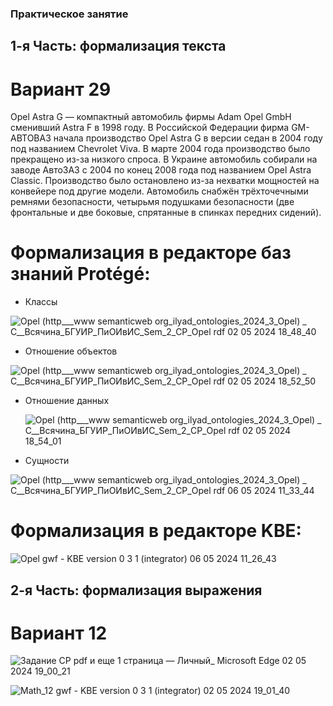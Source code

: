 ### Практическое занятие

## 1-я Часть: формализация текста
# Вариант 29

Opel Astra G — компактный автомобиль фирмы Adam Opel GmbH сменивший Astra F в 1998 
году. В Российской Федерации фирма GM-АВТОВАЗ начала производство Opel Astra G в 
версии седан в 2004 году под названием Chevrolet Viva. В марте 2004 года производство было 
прекращено из-за низкого спроса. В Украине автомобиль собирали на заводе АвтоЗАЗ с 2004 
по конец 2008 года под названием Opel Astra Classic. Производство было остановлено из-за 
нехватки мощностей на конвейере под другие модели. Автомобиль снабжён трёхточечными 
ремнями безопасности, четырьмя подушками безопасности (две фронтальные и две боковые, 
спрятанные в спинках передних сидений).

# Формализация в редакторе баз знаний Protégé:
- Классы
  
![Opel (http___www semanticweb org_ilyad_ontologies_2024_3_Opel)  _  C__Всячина_БГУИР_ПиОИвИС_Sem_2_СР_Opel rdf  02 05 2024 18_48_40](https://github.com/iis-32170x/RPIIS/assets/144374775/ca38d144-2a76-4263-a886-2da309c8401e)

- Отношение объектов

![Opel (http___www semanticweb org_ilyad_ontologies_2024_3_Opel)  _  C__Всячина_БГУИР_ПиОИвИС_Sem_2_СР_Opel rdf  02 05 2024 18_52_50](https://github.com/iis-32170x/RPIIS/assets/144374775/307a2e26-123c-477b-987e-5944e2a98746)

- Отношение данных

  ![Opel (http___www semanticweb org_ilyad_ontologies_2024_3_Opel)  _  C__Всячина_БГУИР_ПиОИвИС_Sem_2_СР_Opel rdf  02 05 2024 18_54_01](https://github.com/iis-32170x/RPIIS/assets/144374775/151ace6b-54fe-4ca7-ac5d-021f00c5c62c)

- Сущности

![Opel (http___www semanticweb org_ilyad_ontologies_2024_3_Opel)  _  C__Всячина_БГУИР_ПиОИвИС_Sem_2_СР_Opel rdf  06 05 2024 11_33_44](https://github.com/iis-32170x/RPIIS/assets/144374775/ae31b044-4056-4c08-8b9d-e319faed68b5)

# Формализация в редакторе KBE:

![Opel gwf - KBE version 0 3 1  (integrator) 06 05 2024 11_26_43](https://github.com/iis-32170x/RPIIS/assets/144374775/f0285366-89d1-4905-ad8f-17d59c375a64)

## 2-я Часть: формализация выражения
# Вариант 12

![Задание СР pdf и еще 1 страница — Личный_ Microsoft​ Edge 02 05 2024 19_00_21](https://github.com/iis-32170x/RPIIS/assets/144374775/aa1a6944-2581-42ac-b983-f616a73f855f)

![Math_12 gwf - KBE version 0 3 1  (integrator) 02 05 2024 19_01_40](https://github.com/iis-32170x/RPIIS/assets/144374775/2a553913-9ba9-4588-a06c-61660c50a510)

